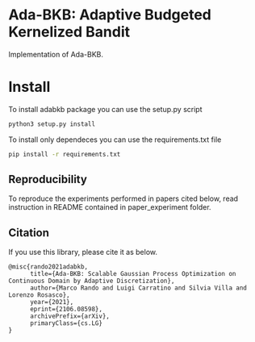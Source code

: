 # Ada-BKB: Adaptive Budgeted Kernelized Bandit
Implementation of Ada-BKB.

# Install
To install adabkb package you can use the setup.py script
```bash
python3 setup.py install
```
To install only dependeces you can use the requirements.txt file
```bash
pip install -r requirements.txt
```

## Reproducibility
To reproduce the experiments performed in papers cited below, read instruction in README contained in paper_experiment folder.

## Citation
If you use this library, please cite it as below.
~~~
@misc{rando2021adabkb,
      title={Ada-BKB: Scalable Gaussian Process Optimization on Continuous Domain by Adaptive Discretization}, 
      author={Marco Rando and Luigi Carratino and Silvia Villa and Lorenzo Rosasco},
      year={2021},
      eprint={2106.08598},
      archivePrefix={arXiv},
      primaryClass={cs.LG}
}
~~~